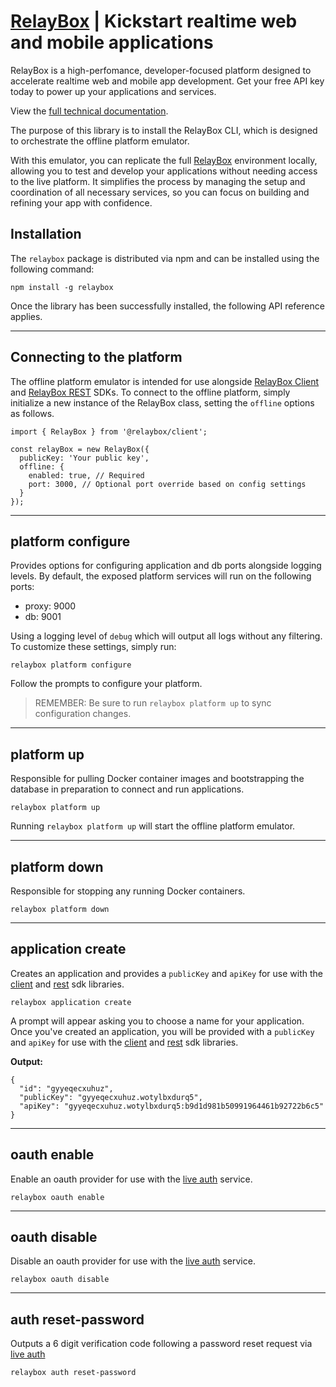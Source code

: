 # <a href="https://relaybox.net" target="blank">RelayBox</a> | Kickstart realtime web and mobile applications

RelayBox is a high-perfomance, developer-focused platform designed to accelerate realtime web and mobile app development. Get your free API key today to power up your applications and services.

View the <a href="https://relaybox.net/docs/api-reference/relaybox" target="blank">full technical documentation</a>.

The purpose of this library is to install the RelayBox CLI, which is designed to orchestrate the offline platform emulator.

With this emulator, you can replicate the full <a href="https://relaybox.net" target="blank">RelayBox</a> environment locally, allowing you to test and develop your applications without needing access to the live platform. It simplifies the process by managing the setup and coordination of all necessary services, so you can focus on building and refining your app with confidence.

<h2 id="install-relaybox">Installation</h2>

The `relaybox` package is distributed via npm and can be installed using the following command:

```
npm install -g relaybox
```

Once the library has been successfully installed, the following API reference applies.

---

<h2 id="connecting-to-the-platform">Connecting to the platform</h2>

The offline platform emulator is intended for use alongside <a target="blank" href="https://relaybox.net/docs/api-reference/relaybox-client">RelayBox Client</a> and <a target="blank" href="https://relaybox.net/docs/api-reference/relaybox-rest">RelayBox REST</a> SDKs. To connect to the offline platform, simply initialize a new instance of the RelayBox class, setting the `offline` options as follows.

```
import { RelayBox } from '@relaybox/client';

const relayBox = new RelayBox({
  publicKey: 'Your public key',
  offline: {
    enabled: true, // Required
    port: 3000, // Optional port override based on config settings
  }
});
```

---

<h2 id="relaybox-platform-configure">platform configure</h2>

Provides options for configuring application and db ports alongside logging levels. By default, the exposed platform services will run on the following ports:

- proxy: 9000
- db: 9001

Using a logging level of `debug` which will output all logs without any filtering. To customize these settings, simply run:

```
relaybox platform configure
```

Follow the prompts to configure your platform.

> REMEMBER: Be sure to run `relaybox platform up` to sync configuration changes.

---

<h2 id="relaybox-platform-up">platform up</h2>

Responsible for pulling Docker container images and bootstrapping the database in preparation to connect and run applications.

```
relaybox platform up
```

Running `relaybox platform up` will start the offline platform emulator.

---

<h2 id="relaybox-platform-down">platform down</h2>

Responsible for stopping any running Docker containers.

```
relaybox platform down
```

---

<h2 id="relaybox-application-create">application create</h2>

Creates an application and provides a `publicKey` and `apiKey` for use with the <a target="blank" href="https://relaybox.net/docs/api-reference/relaybox-client">client</a> and <a target="blank" href="https://relaybox.net/docs/api-reference/relaybox-rest">rest</a> sdk libraries.

```
relaybox application create
```

A prompt will appear asking you to choose a name for your application. Once you've created an application, you will be provided with a `publicKey` and `apiKey` for use with the <a target="blank" href="https://relaybox.net/docs/api-reference/relaybox-client">client</a> and <a target="blank" href="https://relaybox.net/docs/api-reference/relaybox-rest">rest</a> sdk libraries.

**Output:**

```
{
  "id": "gyyeqecxuhuz",
  "publicKey": "gyyeqecxuhuz.wotylbxdurq5",
  "apiKey": "gyyeqecxuhuz.wotylbxdurq5:b9d1d981b50991964461b92722b6c5"
}
```

---

<h2 id="relaybox-oauth-enable">oauth enable</h2>

Enable an oauth provider for use with the <a target="blank" href="https://relaybox.net/docs/api-reference/relaybox-client/auth#auth-signin-with-oauth">live auth</a> service.

```
relaybox oauth enable
```

---

<h2 id="relaybox-oauth-disable">oauth disable</h2>

Disable an oauth provider for use with the <a target="blank" href="https://relaybox.net/docs/api-reference/relaybox-client/auth#auth-signin-with-oauth">live auth</a> service.

```
relaybox oauth disable
```

---

<h2 id="relaybox-auth-reset-password">auth reset-password</h2>

Outputs a 6 digit verification code following a password reset request via <a target="blank" href="https://relaybox.net/docs/api-reference/relaybox-client/auth#auth-password-reset">live auth</a>

```
relaybox auth reset-password
```
